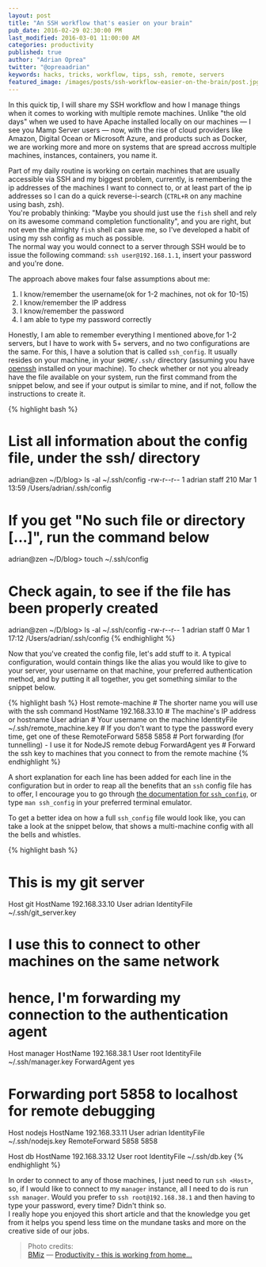 ```yaml
---
layout: post
title: "An SSH workflow that's easier on your brain"
pub_date: 2016-02-29 02:30:00 PM
last_modified: 2016-03-01 11:00:00 AM
categories: productivity
published: true
author: "Adrian Oprea"
twitter: "@opreaadrian"
keywords: hacks, tricks, workflow, tips, ssh, remote, servers
featured_image: /images/posts/ssh-workflow-easier-on-the-brain/post.jpg
---
```


In this quick tip, I will share my SSH workflow and how I manage things
when it comes to working with multiple remote machines.
Unlike "the old days" when we used to have Apache installed locally on our
machines &mdash; I see you Mamp Server users &mdash; now, with the rise of cloud
providers like Amazon, Digital Ocean or Microsoft Azure, and  products such as
Docker, we are working more and more on systems that are spread accross multiple
machines, instances, containers, you name it.

Part of my daily routine is working on certain machines that are usually
accessible via SSH and my biggest problem, currently, is remembering the ip
addresses of the machines I want to connect to, or at
least part of the ip addresses so I can do a quick reverse-i-search
(`CTRL+R` on any machine using bash, zsh).  
You're probably thinking: "Maybe you should just use the `fish` shell and rely
on its awesome command completion functionality", and you are right, but not
even the almighty `fish` shell can save me, so I've developed a habit of using my
ssh config as much as possible.  
The normal way you would connect to a server through SSH would be to issue the
following command: `ssh user@192.168.1.1`, insert your password and you're done.  

The approach above makes four false assumptions about me:

1. I know/remember the username(ok for 1-2 machines, not ok for 10-15)
2. I know/remember the IP address
3. I know/remember the password
4. I am able to type my password correctly

Honestly, I am able to remember everything I mentioned above,for 1-2 servers,
but I have to work with 5+ servers, and no two configurations
are the same. For this, I have a solution that is called `ssh_config`.
It usually resides on your machine, in your `$HOME/.ssh/` directory
(assuming you have [openssh](http://www.openssh.com/) installed on your machine).
To check whether or not you already have the file available on your system, run
the first command from the snippet below, and see if your output is similar to mine,
and if not, follow the instructions to create it.

{% highlight bash %}
# List all information about the config file, under the ssh/ directory
adrian@zen ~/D/blog> ls -al ~/.ssh/config
-rw-r--r--  1 adrian  staff  210 Mar  1 13:59 /Users/adrian/.ssh/config

# If you get "No such file or directory [...]", run the command below
adrian@zen ~/D/blog> touch ~/.ssh/config

# Check again, to see if the file has been properly created
adrian@zen ~/D/blog> ls -al ~/.ssh/config
-rw-r--r--  1 adrian  staff  0 Mar  1 17:12 /Users/adrian/.ssh/config
{% endhighlight %}

Now that you've created the config file, let's add stuff to it. A typical
configuration, would contain things like the alias you would like to give to
your server, your username on that machine, your preferred authentication
method, and by putting it all together, you get something similar to the snippet
below.

{% highlight bash %}
Host remote-machine                       # The shorter name you will use with the ssh command
  HostName 192.168.33.10                  # The machine's IP address or hostname
  User adrian                             # Your username on the machine
  IdentityFile ~/.ssh/remote_machine.key  # If you don't want to type the password every time, get one of these
  RemoteForward 5858 5858                 # Port forwarding (for tunnelling) - I use it for NodeJS remote debug
  ForwardAgent yes                        # Forward the ssh key to machines that you connect to from the remote machine
{% endhighlight %}

A short explanation for each line has been added for each line in the
configuration but in order to reap all the benefits that an `ssh` config file
has to offer, I encourage you to go through
[the documentation for `ssh_config`](http://www.openbsd.org/cgi-bin/man.cgi/OpenBSD-current/man5/ssh_config.5),
or type `man ssh_config` in your preferred terminal emulator.

To get a better idea on how a full `ssh_config` file would look like, you can
take a look at the snippet below, that shows a multi-machine config with all
the bells and whistles.

{% highlight bash %}
# This is my git server
Host git
  HostName 192.168.33.10
  User adrian
  IdentityFile ~/.ssh/git_server.key

# I use this to connect to other machines on the same network
# hence, I'm forwarding my connection to the authentication agent
Host manager
  HostName 192.168.38.1
  User root
  IdentityFile ~/.ssh/manager.key
  ForwardAgent yes

# Forwarding port 5858 to localhost for remote debugging  
Host nodejs
  HostName 192.168.33.11
  User adrian
  IdentityFile ~/.ssh/nodejs.key
  RemoteForward 5858 5858
  
Host db
  HostName 192.168.33.12
  User root
  IdentityFile ~/.ssh/db.key
{% endhighlight %}

In order to connect to any of those machines, I just need to run `ssh <Host>`, so,
if I would like to connect to my `manager` instance, all I need to do is run
`ssh manager`. Would you prefer to `ssh root@192.168.38.1` and then having
to type your password, every time? Didn't think so.  
I really hope you enjoyed this short article and that the knowledge you get from
it helps you spend less time on the mundane tasks and more on the creative side
of our jobs.

> Photo credits:  
> [BMiz](https://www.flickr.com/photos/sdelgado) &mdash; [Productivity - this is working from home...](https://flic.kr/p/fNBLwz)
